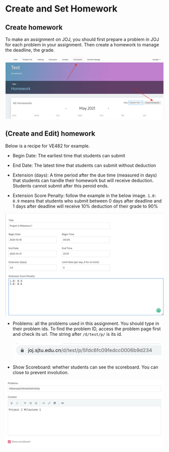 # Create and Set Homework

## Create homework

To make an assignment on JOJ, you should first prepare a problem in JOJ for each problem in your assignment. Then create a homework to manage the deadline, the grade.

![image-20210518183821447](assets/image-20210518183821447.png)

## (Create and Edit) homework

Below is a recipe for VE482 for example.

- Begin Date: The earliest time that students can submit

- End Date: The latest time that students can submit without deduction

- Extension (days): A time period after the due time (measured in days) that students can handle their homework but will receive deduction. Students cannot submit after this peroid ends.

- Extension Score Penalty: follow the example in the below image. `1.0: 0.9` means that students who submit between 0 days after deadline and 1 days after deadline will receive 10% deduction of their grade to 90%

![image-20210518184416988](assets/image-20210518184416988.png)

- Problems: all the problems used in this assignment. You should type in their problem ids. To find the problem ID, access the problem page first and check its url. The string after `/d/test/p/` is its id.

  ![image-20210518184901980](assets/image-20210518184901980.png)

- Show Scoreboard: whether students can see the scoreboard. You can close to prevent involution.

![image-20210518184630701](assets/image-20210518184630701.png)

